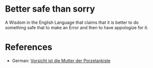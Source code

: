 # Better safe than sorry

A Wisdom in the English Language that claims that it is better to do something safe that to make an Error and then to have appologize for it.

# References

- German: [Vorsicht ist die Mutter der Porzelankiste](300002.md)
